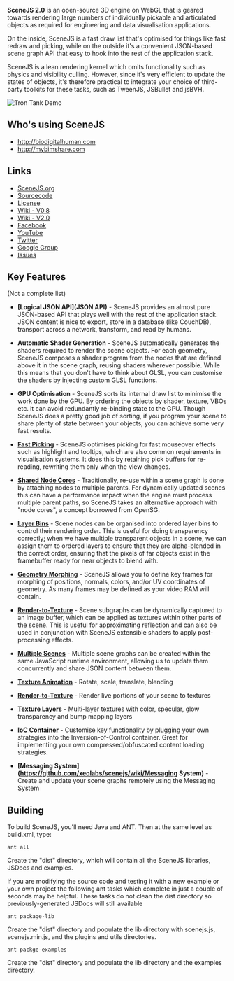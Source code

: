 **SceneJS 2.0** is an open-source 3D engine on WebGL that is geared towards rendering large numbers of individually pickable and articulated objects as required for engineering and data visualisation applications.

On the inside, SceneJS is a fast draw list that's optimised for things like fast redraw and picking, while on the outside it's a convenient JSON-based scene graph API that easy to hook into the rest of the application stack.

SceneJS is a lean rendering kernel which omits functionality such as physics and visibility culling. However, since it's very efficient to update the states of objects, it's therefore practical to integrate your choice of third-party toolkits for these tasks, such as TweenJS, JSBullet and jsBVH.

![Tron Tank Demo](http://scenejs.org/images/tron-tank.jpg)

## Who's using SceneJS

 * http://biodigitalhuman.com
 * http://mybimshare.com

## Links

 * [SceneJS.org](http://scenejs.org)
 * [Sourcecode](https://github.com/xeolabs/scenejs)
 * [License](http://scenejs.org/license/index.html)
 * [Wiki - V0.8](http://scenejs.wikispaces.com/)
 * [Wiki - V2.0](https://github.com/xeolabs/scenejs/wiki/Home)
 * [Facebook](http://www.facebook.com/group.php?gid=350488973712)
 * [YouTube](http://www.youtube.com/user/xeolabs)
 * [Twitter](http://twitter.com/xeolabs)
 * [Google Group](http://groups.google.co.nz/group/scenejs?lnk=gcimh)
 * [Issues](https://github.com/xeolabs/scenejs/issues?sort=created&direction=desc&state=open)

## Key Features
(Not a complete list)

* **[Logical JSON API](JSON API)** - SceneJS provides an almost pure JSON-based API that plays well with the rest of the application stack. JSON content is nice to export, store in a database (like CouchDB), transport across a network, transform, and read by humans.

* **Automatic Shader Generation** - SceneJS automatically generates the shaders required to render the scene objects. For each geometry, SceneJS composes a shader program from the nodes that are defined above it in the scene graph, reusing shaders wherever possible. While this means that you don't have to think about GLSL, you can customise the shaders by injecting custom GLSL functions.

* **GPU Optimisation** - SceneJS sorts its internal draw list to minimise the work done by the GPU. By ordering the objects by shader, texture, VBOs etc. it can avoid redundantly re-binding state to the GPU. Though SceneJS does a pretty good job of sorting, if you program your scene to share plenty of state between your objects, you can achieve some very fast results.

* **[Fast Picking](https://github.com/xeolabs/scenejs/wiki/Picking)** - SceneJS optimises picking for fast mouseover effects such as highlight and tooltips, which are also common requirements in visualisation systems. It does this by retaining pick buffers for re-reading, rewriting them only when the view changes.

* **[Shared Node Cores](https://github.com/xeolabs/scenejs/wiki/Node-Cores)** - Traditionally, re-use within a scene graph is done by attaching nodes to multiple parents. For dynamically updated scenes this can have a performance impact when the engine must process multiple parent paths, so SceneJS takes an alternative approach with "node cores", a concept borrowed from OpenSG.

* **[Layer Bins](https://github.com/xeolabs/scenejs/wiki/layer)** - Scene nodes can be organised into ordered layer bins to control their rendering order. This is useful for doing transparency correctly; when we have multiple transparent objects in a scene, we can assign them to ordered layers to ensure that they are alpha-blended in the correct order, ensuring that the pixels of far objects exist in the framebuffer ready for near objects to blend with.

* **[Geometry Morphing](https://github.com/xeolabs/scenejs/wiki/morphGeometry)** - SceneJS allows you to define key frames for morphing of positions, normals, colors, and/or UV coordinates of geometry. As many frames may be defined as your video RAM will contain.

* **[Render-to-Texture](https://github.com/xeolabs/scenejs/wiki/imageBuf)** - Scene subgraphs can be dynamically captured to an image buffer, which can be applied as textures within other parts of the scene. This is useful for approximating reflection and can also be used in conjunction with SceneJS extensible shaders to apply post-processing effects.

* **[Multiple Scenes](https://github.com/xeolabs/scenejs/wiki/)** - Multiple scene graphs can be created within the same JavaScript runtime environment, allowing us to update them concurrently and share JSON content between them.

* **[Texture Animation](https://github.com/xeolabs/scenejs/wiki/texture)** - Rotate, scale, translate, blending

* **[Render-to-Texture](https://github.com/xeolabs/scenejs/wiki/imageBuf)** - Render live portions of your scene to textures

* **[Texture Layers](https://github.com/xeolabs/scenejs/wiki/imageBuf)** - Multi-layer textures with color, specular, glow transparency and bump mapping layers

* **[IoC Container](https://github.com/xeolabs/scenejs/wiki/Service-Container)** - Customise key functionality by plugging your own strategies into the Inversion-of-Control container. Great for implementing your own compressed/obfuscated content loading strategies.

* **[Messaging System](https://github.com/xeolabs/scenejs/wiki/Messaging System)** - Create and update your scene graphs remotely using the Messaging System

## Building

To build SceneJS, you'll need Java and ANT. Then at the same level as build.xml, type:

`ant all`

Create the "dist" directory, which will contain all the SceneJS libraries, JSDocs and examples.

If you are modifying the source code and testing it with a new example or your own project the following
ant tasks which complete in just a couple of seconds may be helpful. These tasks do not clean the dist
directory so previously-generated JSDocs will still available

`ant package-lib`

Create the "dist" directory and populate the lib directory with scenejs.js, scenejs.min.js, and the plugins and utils directories.

`ant packge-examples`

Create the "dist" directory and populate the lib directory and the examples directory.


